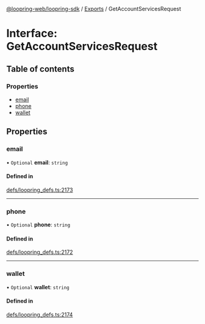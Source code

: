 [@loopring-web/loopring-sdk](../README.md) / [Exports](../modules.md) / GetAccountServicesRequest

# Interface: GetAccountServicesRequest

## Table of contents

### Properties

- [email](GetAccountServicesRequest.md#email)
- [phone](GetAccountServicesRequest.md#phone)
- [wallet](GetAccountServicesRequest.md#wallet)

## Properties

### email

• `Optional` **email**: `string`

#### Defined in

[defs/loopring_defs.ts:2173](https://github.com/Loopring/loopring_sdk/blob/18accaa/src/defs/loopring_defs.ts#L2173)

___

### phone

• `Optional` **phone**: `string`

#### Defined in

[defs/loopring_defs.ts:2172](https://github.com/Loopring/loopring_sdk/blob/18accaa/src/defs/loopring_defs.ts#L2172)

___

### wallet

• `Optional` **wallet**: `string`

#### Defined in

[defs/loopring_defs.ts:2174](https://github.com/Loopring/loopring_sdk/blob/18accaa/src/defs/loopring_defs.ts#L2174)

